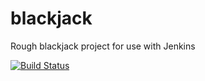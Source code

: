 # blackjack
Rough blackjack project for use with Jenkins

[![Build Status](https://travis-ci.org/DaleBennett1992/blackjack.svg?branch=master)](https://travis-ci.org/DaleBennett1992/blackjack)
